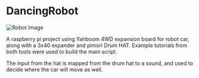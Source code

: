 # DancingRobot

![Robot Image](IMG_9468.jpg)

A raspberry pi project using Yahboom 4WD expansion board for robot car, along with a 3x40 expander and pimori Drum HAT. Example tutorials from both tools were used to build the main script.

The input from the hat is mapped from the drum hat to a sound, and used to decide where the car will move as well. 
